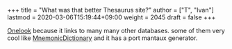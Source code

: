 +++
title = "What was that better Thesaurus site?"
author = ["T", "Ivan"]
lastmod = 2020-03-06T15:19:44+09:00
weight = 2045
draft = false
+++

[Onelook](https://onelook.com/) because it links to many many other databases. some of them
very cool like [MnemonicDictionary](https://mnemonicdictionary.com/) and it has a port mantaux
generator.
